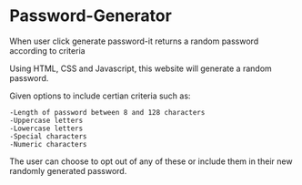# Password-Generator
When user click generate password-it returns a random password according to criteria


Using HTML, CSS and Javascript, this website will generate a random password. 

Given options to include certian criteria such as:

    -Length of password between 8 and 128 characters
    -Uppercase letters
    -Lowercase letters
    -Special characters
    -Numeric characters

The user can choose to opt out of any of these or include them in their new randomly generated password. 
